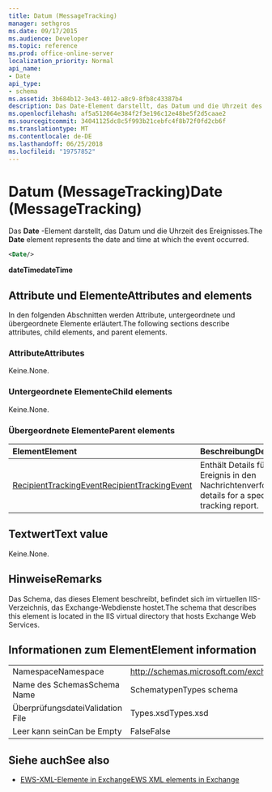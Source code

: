 ```yaml
---
title: Datum (MessageTracking)
manager: sethgros
ms.date: 09/17/2015
ms.audience: Developer
ms.topic: reference
ms.prod: office-online-server
localization_priority: Normal
api_name:
- Date
api_type:
- schema
ms.assetid: 3b684b12-3e43-4012-a8c9-8fb8c43387b4
description: Das Date-Element darstellt, das Datum und die Uhrzeit des Ereignisses.
ms.openlocfilehash: af5a512064e384f2f3e196c12e48be5f2d5caae2
ms.sourcegitcommit: 34041125dc8c5f993b21cebfc4f8b72f0fd2cb6f
ms.translationtype: MT
ms.contentlocale: de-DE
ms.lasthandoff: 06/25/2018
ms.locfileid: "19757852"
---
```

# <a name="date-messagetracking"></a><span data-ttu-id="8216c-103">Datum (MessageTracking)</span><span class="sxs-lookup"><span data-stu-id="8216c-103">Date (MessageTracking)</span></span>

<span data-ttu-id="8216c-104">Das **Date** -Element darstellt, das Datum und die Uhrzeit des Ereignisses.</span><span class="sxs-lookup"><span data-stu-id="8216c-104">The **Date** element represents the date and time at which the event occurred.</span></span> 
  
```XML
<Date/>
```

 <span data-ttu-id="8216c-105">**dateTime**</span><span class="sxs-lookup"><span data-stu-id="8216c-105">**dateTime**</span></span>
## <a name="attributes-and-elements"></a><span data-ttu-id="8216c-106">Attribute und Elemente</span><span class="sxs-lookup"><span data-stu-id="8216c-106">Attributes and elements</span></span>

<span data-ttu-id="8216c-107">In den folgenden Abschnitten werden Attribute, untergeordnete und übergeordnete Elemente erläutert.</span><span class="sxs-lookup"><span data-stu-id="8216c-107">The following sections describe attributes, child elements, and parent elements.</span></span>
  
### <a name="attributes"></a><span data-ttu-id="8216c-108">Attribute</span><span class="sxs-lookup"><span data-stu-id="8216c-108">Attributes</span></span>

<span data-ttu-id="8216c-109">Keine.</span><span class="sxs-lookup"><span data-stu-id="8216c-109">None.</span></span>
  
### <a name="child-elements"></a><span data-ttu-id="8216c-110">Untergeordnete Elemente</span><span class="sxs-lookup"><span data-stu-id="8216c-110">Child elements</span></span>

<span data-ttu-id="8216c-111">Keine.</span><span class="sxs-lookup"><span data-stu-id="8216c-111">None.</span></span>
  
### <a name="parent-elements"></a><span data-ttu-id="8216c-112">Übergeordnete Elemente</span><span class="sxs-lookup"><span data-stu-id="8216c-112">Parent elements</span></span>

|<span data-ttu-id="8216c-113">**Element**</span><span class="sxs-lookup"><span data-stu-id="8216c-113">**Element**</span></span>|<span data-ttu-id="8216c-114">**Beschreibung**</span><span class="sxs-lookup"><span data-stu-id="8216c-114">**Description**</span></span>|
|:-----|:-----|
|[<span data-ttu-id="8216c-115">RecipientTrackingEvent</span><span class="sxs-lookup"><span data-stu-id="8216c-115">RecipientTrackingEvent</span></span>](recipienttrackingevent.md) <br/> |<span data-ttu-id="8216c-116">Enthält Details für ein bestimmtes Ereignis in den Nachrichtenverfolgungsbericht.</span><span class="sxs-lookup"><span data-stu-id="8216c-116">Contains details for a specific event in the tracking report.</span></span>  <br/> |
   
## <a name="text-value"></a><span data-ttu-id="8216c-117">Textwert</span><span class="sxs-lookup"><span data-stu-id="8216c-117">Text value</span></span>

<span data-ttu-id="8216c-118">Keine.</span><span class="sxs-lookup"><span data-stu-id="8216c-118">None.</span></span>
  
## <a name="remarks"></a><span data-ttu-id="8216c-119">Hinweise</span><span class="sxs-lookup"><span data-stu-id="8216c-119">Remarks</span></span>

<span data-ttu-id="8216c-120">Das Schema, das dieses Element beschreibt, befindet sich im virtuellen IIS-Verzeichnis, das Exchange-Webdienste hostet.</span><span class="sxs-lookup"><span data-stu-id="8216c-120">The schema that describes this element is located in the IIS virtual directory that hosts Exchange Web Services.</span></span>
  
## <a name="element-information"></a><span data-ttu-id="8216c-121">Informationen zum Element</span><span class="sxs-lookup"><span data-stu-id="8216c-121">Element information</span></span>

|||
|:-----|:-----|
|<span data-ttu-id="8216c-122">Namespace</span><span class="sxs-lookup"><span data-stu-id="8216c-122">Namespace</span></span>  <br/> |http://schemas.microsoft.com/exchange/services/2006/types  <br/> |
|<span data-ttu-id="8216c-123">Name des Schemas</span><span class="sxs-lookup"><span data-stu-id="8216c-123">Schema Name</span></span>  <br/> |<span data-ttu-id="8216c-124">Schematypen</span><span class="sxs-lookup"><span data-stu-id="8216c-124">Types schema</span></span>  <br/> |
|<span data-ttu-id="8216c-125">Überprüfungsdatei</span><span class="sxs-lookup"><span data-stu-id="8216c-125">Validation File</span></span>  <br/> |<span data-ttu-id="8216c-126">Types.xsd</span><span class="sxs-lookup"><span data-stu-id="8216c-126">Types.xsd</span></span>  <br/> |
|<span data-ttu-id="8216c-127">Leer kann sein</span><span class="sxs-lookup"><span data-stu-id="8216c-127">Can be Empty</span></span>  <br/> |<span data-ttu-id="8216c-128">False</span><span class="sxs-lookup"><span data-stu-id="8216c-128">False</span></span>  <br/> |
   
## <a name="see-also"></a><span data-ttu-id="8216c-129">Siehe auch</span><span class="sxs-lookup"><span data-stu-id="8216c-129">See also</span></span>



- [<span data-ttu-id="8216c-130">EWS-XML-Elemente in Exchange</span><span class="sxs-lookup"><span data-stu-id="8216c-130">EWS XML elements in Exchange</span></span>](ews-xml-elements-in-exchange.md)

